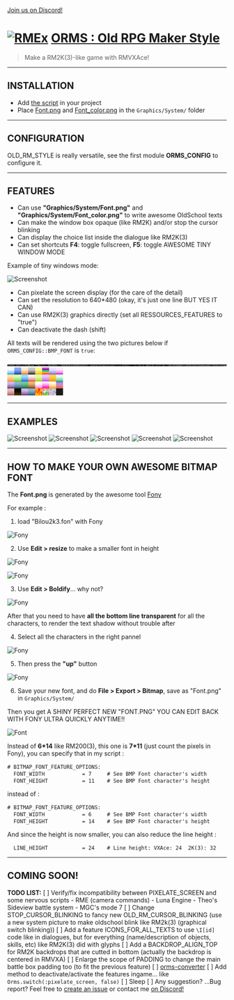 [Join us on Discord!](https://discord.gg/yRUZcdQ)

# [![RMEx](http://rmex.github.io/images/rmex-shortcut.png)](http://rmex.github.io) [ORMS : Old RPG Maker Style](https://github.com/RMEx/orms/blob/master/orms.rb)
> Make a RM2K(3)-like game with RMVXAce!

---

## INSTALLATION

- Add [the script](https://raw.githubusercontent.com/RMEx/orms/master/orms.rb) in your project
- Place [Font.png](https://raw.githubusercontent.com/RMEx/orms/master/Font.png) and [Font_color.png](https://raw.githubusercontent.com/RMEx/orms/master/Font_color.png) in the `Graphics/System/` folder

---

## CONFIGURATION

OLD_RM_STYLE is really versatile, see the first module **ORMS_CONFIG** to configure it.

---

## FEATURES

- Can use **"Graphics/System/Font.png"** and **"Graphics/System/Font_color.png"** to write awesome OldSchool texts
- Can make the window box opaque (like RM2K) and/or stop the cursor blinking
- Can display the choice list inside the dialogue like RM2K(3)
- Can set shortcuts **F4**: toggle fullscreen, **F5**: toggle AWESOME TINY WINDOW MODE

Example of tiny windows mode:

![Screenshot](https://cdn.discordapp.com/attachments/166299388799483904/409985784473583616/unknown.png)

- Can pixelate the screen display (for the care of the detail)
- Can set the resolution to 640*480 (okay, it's just one line BUT YES IT CAN)
- Can use RM2K(3) graphics directly (set all RESSOURCES_FEATURES to "true")
- Can deactivate the dash (shift)

All texts will be rendered using the two pictures below if `ORMS_CONFIG::BMP_FONT` is `true`:

![Font.png](Font.png)
![Font_color.png](Font_color.png)

---

## EXAMPLES

![Screenshot](https://cdn.discordapp.com/attachments/410124292244766741/410207355993849867/unknown.png)
![Screenshot](https://cdn.discordapp.com/attachments/410124292244766741/410206525961797644/unknown.png)
![Screenshot](https://cdn.discordapp.com/attachments/166299388799483904/409870616691212289/unknown.png)
![Screenshot](https://cdn.discordapp.com/attachments/166299388799483904/409871176681127936/unknown.png)
![Screenshot](https://cdn.discordapp.com/attachments/410183660520865793/410261416956657675/unknown.png)


---

## HOW TO MAKE YOUR OWN AWESOME BITMAP FONT

The **Font.png** is generated by the awesome tool [Fony](https://fony.en.softonic.com/#app-softonic-review)

For example :

1. load "Bilou2k3.fon" with Fony

![Fony](https://cdn.discordapp.com/attachments/409692938164240385/409863729895702528/unknown.png)

2. Use **Edit > resize** to make a smaller font in height

![Fony](https://cdn.discordapp.com/attachments/166299388799483904/410158056631173121/unknown.png)

![Fony](https://cdn.discordapp.com/attachments/166299388799483904/410158136566087680/unknown.png)

3. Use **Edit > Boldify**... why not?

![Fony](https://cdn.discordapp.com/attachments/166299388799483904/410158494935810048/unknown.png)

After that you need to have **all the bottom line transparent** for all the characters, to render the text shadow without trouble after

4. Select all the characters in the right pannel

![Fony](https://cdn.discordapp.com/attachments/166299388799483904/410158956892127232/unknown.png)

5. Then press the **"up"** button

![Fony](https://cdn.discordapp.com/attachments/166299388799483904/410159035229405195/unknown.png)

6. Save your new font, and do **File > Export > Bitmap**, save as "Font.png" in `Graphics/System/`

Then you get A SHINY PERFECT NEW "FONT.PNG" YOU CAN EDIT BACK WITH FONY ULTRA QUICKLY ANYTIME!!

![Font](http://image.noelshack.com/fichiers/2018/06/1/1517860144-awesome-font.png)

Instead of **6\*14** like RM200(3), this one is **7\*11** (just count the pixels in Fony), you can specify that in my script :

```
# BITMAP_FONT_FEATURE_OPTIONS:
  FONT_WIDTH            = 7     # See BMP Font character's width
  FONT_HEIGHT           = 11    # See BMP Font character's height
```
instead of :
```
# BITMAP_FONT_FEATURE_OPTIONS:
  FONT_WIDTH            = 6     # See BMP Font character's width
  FONT_HEIGHT           = 14    # See BMP Font character's height
```

And since the height is now smaller, you can also reduce the line height :
```
  LINE_HEIGHT           = 24    # Line height: VXAce: 24  2K(3): 32
```

---

## COMING SOON!

**TODO LIST:**
[ ] Verify/fix incompatibility between PIXELATE_SCREEN and some nervous scripts
    - RME (camera commands)
    - Luna Engine
    - Theo's Sideview battle system
    - MGC's mode 7
[ ] Change STOP_CURSOR_BLINKING to fancy new OLD_RM_CURSOR_BLINKING (use a new system picture to make oldschool blink like RM2k(3) (graphical switch blinking))
[ ] Add a feature ICONS_FOR_ALL_TEXTS to use `\I[id]` code like in dialogues, but for everything (name/description of objects, skills, etc) like RM2K(3) did with glyphs
[ ] Add a BACKDROP_ALIGN_TOP for RM2K backdrops that are cutted in bottom (actually the backdrop is centered in RMVXA)
[ ] Enlarge the scope of PADDING to change the main battle box padding too (to fit the previous feature)
[ ] [orms-converter](https://github.com/RMEx/orms-converter)
[ ] Add method to deactivate/activate the features ingame... like `Orms.switch(:pixelate_screen, false)`
[ ] Sleep
[ ] Any suggestion? ...Bug report? Feel free to [create an issue](https://github.com/RMEx/orms-converter/issues) or contact me [on Discord!](https://discord.gg/yRUZcdQ)